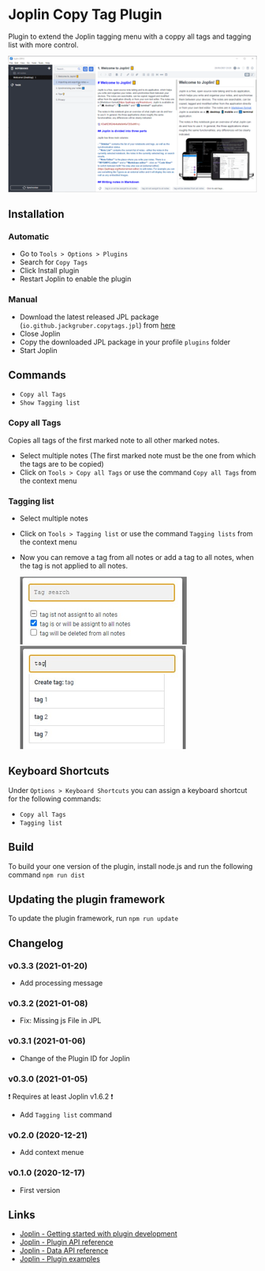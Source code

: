 # Joplin Copy Tag Plugin

Plugin to extend the Joplin tagging menu with a coppy all tags and tagging list with more control.

<img src=img/main_tagging.gif>

## Installation

### Automatic

- Go to `Tools > Options > Plugins`
- Search for `Copy Tags`
- Click Install plugin
- Restart Joplin to enable the plugin

### Manual

- Download the latest released JPL package (`io.github.jackgruber.copytags.jpl`) from [here](https://github.com/JackGruber/joplin-plugin-copytags/releases/latest)
- Close Joplin
- Copy the downloaded JPL package in your profile `plugins` folder
- Start Joplin

## Commands

- `Copy all Tags`
- `Show Tagging list`

### Copy all Tags

Copies all tags of the first marked note to all other marked notes.

- Select multiple notes (The first marked note must be the one from which the tags are to be copied)
- Click on `Tools > Copy all Tags` or use the command `Copy all Tags` from the context menu

### Tagging list

- Select multiple notes
- Click on `Tools > Tagging list` or use the command `Tagging lists` from the context menu
- Now you can remove a tag from all notes or add a tag to all notes, when the tag is not applied to all notes.

   <img src=img/tagging_dialog.jpg>
   <img src=img/tagging_dialog_search.jpg>

## Keyboard Shortcuts

Under `Options > Keyboard Shortcuts` you can assign a keyboard shortcut for the following commands:

- `Copy all Tags`
- `Tagging list`

## Build

To build your one version of the plugin, install node.js and run the following command `npm run dist`

## Updating the plugin framework

To update the plugin framework, run `npm run update`

## Changelog

### v0.3.3 (2021-01-20)

- Add processing message

### v0.3.2 (2021-01-08)

- Fix: Missing js File in JPL

### v0.3.1 (2021-01-06)

- Change of the Plugin ID for Joplin

### v0.3.0 (2021-01-05)

❗ Requires at least Joplin v1.6.2 ❗

- Add `Tagging list` command

### v0.2.0 (2020-12-21)

- Add context menue

### v0.1.0 (2020-12-17)

- First version

## Links

- [Joplin - Getting started with plugin development](https://joplinapp.org/api/get_started/plugins/)
- [Joplin - Plugin API reference](https://joplinapp.org/api/references/plugin_api/classes/joplin.html)
- [Joplin - Data API reference](https://joplinapp.org/api/references/rest_api/)
- [Joplin - Plugin examples](https://github.com/laurent22/joplin/tree/dev/packages/app-cli/tests/support/plugins)
